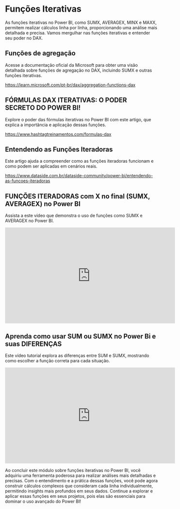 # Funções Iterativas

As funções iterativas no Power BI, como SUMX, AVERAGEX, MINX e MAXX, permitem realizar cálculos linha por linha, proporcionando uma análise mais detalhada e precisa. Vamos mergulhar nas funções iterativas e entender seu poder no DAX.

## Funções de agregação

Acesse a documentação oficial da Microsoft para obter uma visão detalhada sobre funções de agregação no DAX, incluindo SUMX e outras funções iterativas.

https://learn.microsoft.com/pt-br/dax/aggregation-functions-dax
 
## FÓRMULAS DAX ITERATIVAS: O PODER SECRETO DO POWER BI!

Explore o poder das fórmulas iterativas no Power BI com este artigo, que explica a importância e aplicação dessas funções.

https://www.hashtagtreinamentos.com/formulas-dax
 
## Entendendo as Funções Iteradoras

Este artigo ajuda a compreender como as funções iteradoras funcionam e como podem ser aplicadas em cenários reais.

https://www.dataside.com.br/dataside-community/power-bi/entendendo-as-funcoes-iteradoras
 
## FUNÇÕES ITERADORAS com X no final (SUMX, AVERAGEX) no Power BI

Assista a este vídeo que demonstra o uso de funções como SUMX e AVERAGEX no Power BI.

<iframe width="560" height="315" src="https://www.youtube.com/embed/eGmWesFC5-k?si=uJ3dkgV9zdaT-fQv" title="YouTube video player" frameborder="0" allow="accelerometer; autoplay; clipboard-write; encrypted-media; gyroscope; picture-in-picture; web-share" referrerpolicy="strict-origin-when-cross-origin" allowfullscreen></iframe>
 
## Aprenda como usar SUM ou SUMX no Power Bi e suas DIFERENÇAS

Este vídeo tutorial explora as diferenças entre SUM e SUMX, mostrando como escolher a função correta para cada situação.

<iframe width="560" height="315" src="https://www.youtube.com/embed/LdCHGKamolI?si=tQBPl7f0rvD8tZRZ" title="YouTube video player" frameborder="0" allow="accelerometer; autoplay; clipboard-write; encrypted-media; gyroscope; picture-in-picture; web-share" referrerpolicy="strict-origin-when-cross-origin" allowfullscreen></iframe>

Ao concluir este módulo sobre funções iterativas no Power BI, você adquiriu uma ferramenta poderosa para realizar análises mais detalhadas e precisas. Com o entendimento e a prática dessas funções, você pode agora construir cálculos complexos que consideram cada linha individualmente, permitindo insights mais profundos em seus dados. Continue a explorar e aplicar essas funções em seus projetos, pois elas são essenciais para dominar o uso avançado do Power BI!